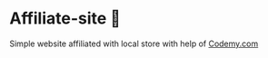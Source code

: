 # Affiliate-site :money_mouth_face:                     
Simple website affiliated with local store
 with help of <a href="http://johnelder.com/">Codemy.com</a>
